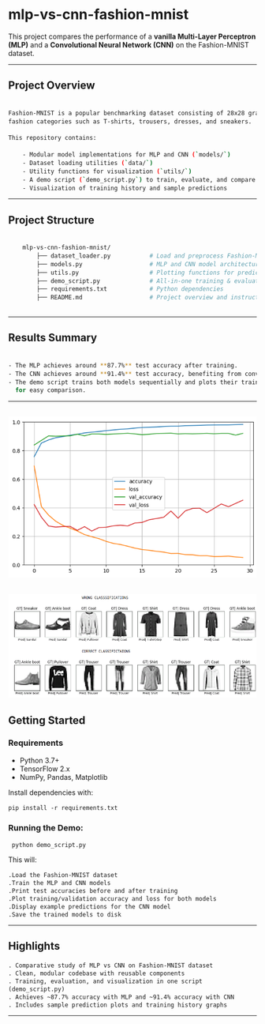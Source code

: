 # mlp-vs-cnn-fashion-mnist

This project compares the performance of a **vanilla Multi-Layer Perceptron (MLP)** and a
**Convolutional Neural Network (CNN)** on the Fashion-MNIST dataset.

---

## Project Overview

```bash

Fashion-MNIST is a popular benchmarking dataset consisting of 28x28 grayscale images of 10
fashion categories such as T-shirts, trousers, dresses, and sneakers.

This repository contains:

    - Modular model implementations for MLP and CNN (`models/`)
    - Dataset loading utilities (`data/`)
    - Utility functions for visualization (`utils/`)
    - A demo script (`demo_script.py`) to train, evaluate, and compare both models
    - Visualization of training history and sample predictions
```
---

## Project Structure

```bash

    mlp-vs-cnn-fashion-mnist/
        ├── dataset_loader.py           # Load and preprocess Fashion-MNIST
        ├── models.py                   # MLP and CNN model architectures
        ├── utils.py                    # Plotting functions for predictions and histories
        ├── demo_script.py              # All-in-one training & evaluation script
        ├── requirements.txt            # Python dependencies
        ├── README.md                   # Project overview and instructions
        
```
---

## Results Summary

```bash

- The MLP achieves around **87.7%** test accuracy after training.
- The CNN achieves around **91.4%** test accuracy, benefiting from convolutional layers.
- The demo script trains both models sequentially and plots their training curves side-by-side
  for easy comparison.
```
---
![Training Loss Accuracy](train.png)
---
![Correct Wrong](images.png)
---

## Getting Started

### Requirements

- Python 3.7+
- TensorFlow 2.x
- NumPy, Pandas, Matplotlib

 Install dependencies with:

    pip install -r requirements.txt

 ### Running the Demo:
 
     python demo_script.py

This will:

    .Load the Fashion-MNIST dataset
    .Train the MLP and CNN models
    .Print test accuracies before and after training
    .Plot training/validation accuracy and loss for both models
    .Display example predictions for the CNN model
    .Save the trained models to disk

---

## Highlights

    . Comparative study of MLP vs CNN on Fashion-MNIST dataset
    . Clean, modular codebase with reusable components
    . Training, evaluation, and visualization in one script (demo_script.py)
    . Achieves ~87.7% accuracy with MLP and ~91.4% accuracy with CNN
    . Includes sample prediction plots and training history graphs


---
